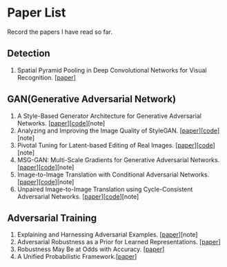 # Paper List
Record the papers I have read so far.

## Detection
1. Spatial Pyramid Pooling in Deep Convolutional Networks for Visual Recognition. [[paper](https://link.springer.com/content/pdf/10.1007/978-3-319-10578-9_23.pdf)]


## GAN(Generative Adversarial Network)
1. A Style-Based Generator Architecture for Generative Adversarial Networks. [[paper](https://arxiv.org/abs/1812.04948)][[code](https://github.com/NVlabs/stylegan)][note]
2. Analyzing and Improving the Image Quality of StyleGAN. [[paper](https://arxiv.org/abs/1912.04958)][[code](https://github.com/NVlabs/stylegan2)][note]
3. Pivotal Tuning for Latent-based Editing of Real Images. [[paper](https://arxiv.org/pdf/2106.05744.pdf)][[code](https://github.com/danielroich/PTI)][note]
4. MSG-GAN: Multi-Scale Gradients for Generative Adversarial Networks. [[paper](http://openaccess.thecvf.com/content_CVPR_2020/papers/Karnewar_MSG-GAN_Multi-Scale_Gradients_for_Generative_Adversarial_Networks_CVPR_2020_paper.pdf)][[code](https://github.com/akanimax/msg-stylegan-tf)][note]
5. Image-to-Image Translation with Conditional Adversarial Networks. [[paper](http://arxiv.org/abs/1611.07004v3)][[code](https://github.com/phillipi/pix2pix)][note]
6. Unpaired Image-to-Image Translation using Cycle-Consistent Adversarial Networks. [[paper](https://arxiv.org/abs/1703.10593)][[code](https://github.com/junyanz/pytorch-CycleGAN-and-pix2pix)][note]

## Adversarial Training
1. Explaining and Harnessing Adversarial Examples. [[paper](https://arxiv.org/abs/1412.6572)][note]
2. Adversarial Robustness as a Prior for Learned Representations. [[paper](https://arxiv.org/abs/1906.00945)]
3. Robustness May Be at Odds with Accuracy. [[paper](https://arxiv.org/abs/1805.12152)]
4. A Unified Probabilistic Framework.[[paper](https://openreview.net/forum?id=U0TCTe68s41)]